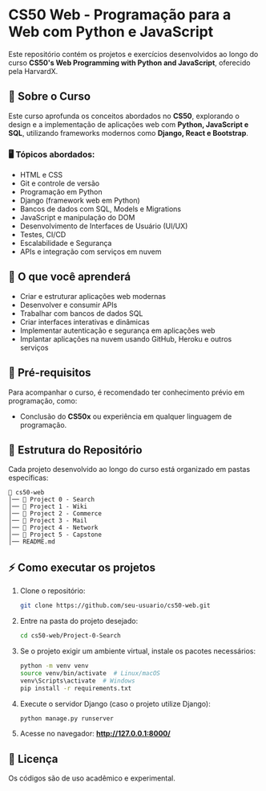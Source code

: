 # CS50 Web - Programação para a Web com Python e JavaScript

Este repositório contém os projetos e exercícios desenvolvidos ao longo do curso **CS50's Web Programming with Python and JavaScript**, oferecido pela HarvardX.

## 📖 Sobre o Curso

Este curso aprofunda os conceitos abordados no **CS50**, explorando o design e a implementação de aplicações web com **Python, JavaScript e SQL**, utilizando frameworks modernos como **Django, React e Bootstrap**.

### 🖥️ Tópicos abordados:
- HTML e CSS
- Git e controle de versão
- Programação em Python
- Django (framework web em Python)
- Bancos de dados com SQL, Models e Migrations
- JavaScript e manipulação do DOM
- Desenvolvimento de Interfaces de Usuário (UI/UX)
- Testes, CI/CD
- Escalabilidade e Segurança
- APIs e integração com serviços em nuvem

## 🚀 O que você aprenderá
- Criar e estruturar aplicações web modernas
- Desenvolver e consumir APIs
- Trabalhar com bancos de dados SQL
- Criar interfaces interativas e dinâmicas
- Implementar autenticação e segurança em aplicações web
- Implantar aplicações na nuvem usando GitHub, Heroku e outros serviços

## 📌 Pré-requisitos
Para acompanhar o curso, é recomendado ter conhecimento prévio em programação, como:
- Conclusão do **CS50x** ou experiência em qualquer linguagem de programação.

## 📂 Estrutura do Repositório
Cada projeto desenvolvido ao longo do curso está organizado em pastas específicas:

```
📁 cs50-web
│── 📁 Project 0 - Search
│── 📁 Project 1 - Wiki
│── 📁 Project 2 - Commerce
│── 📁 Project 3 - Mail
│── 📁 Project 4 - Network
│── 📁 Project 5 - Capstone
│── README.md
```

## ⚡ Como executar os projetos
1. Clone o repositório:
   ```sh
   git clone https://github.com/seu-usuario/cs50-web.git
   ```
2. Entre na pasta do projeto desejado:
   ```sh
   cd cs50-web/Project-0-Search
   ```
3. Se o projeto exigir um ambiente virtual, instale os pacotes necessários:
   ```sh
   python -m venv venv
   source venv/bin/activate  # Linux/macOS
   venv\Scripts\activate  # Windows
   pip install -r requirements.txt
   ```
4. Execute o servidor Django (caso o projeto utilize Django):
   ```sh
   python manage.py runserver
   ```
5. Acesse no navegador: **http://127.0.0.1:8000/**

## 📜 Licença
Os códigos são de uso acadêmico e experimental.



